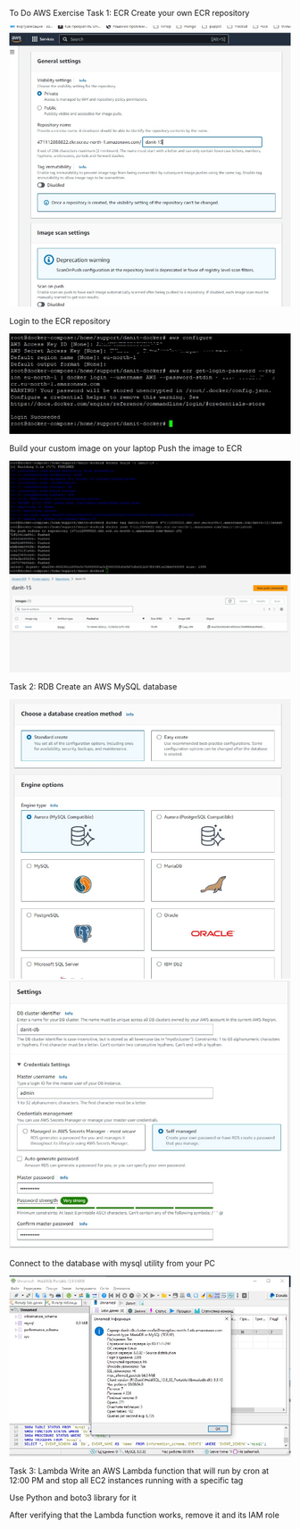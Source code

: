 To Do
AWS Exercise
Task 1: ECR
Create your own ECR repository

![](https://github.com/Visemir/homework15/blob/main/ecrecreate01.jpg)

Login to the ECR repository

![](https://github.com/Visemir/homework15/blob/main/ecrlogin02.jpg)

Build your custom image on your laptop
Push the image to ECR

![](https://github.com/Visemir/homework15/blob/main/pushimage03.jpg)
![](https://github.com/Visemir/homework15/blob/main/image.jpg)

Task 2: RDB
Create an AWS MySQL database

![](https://github.com/Visemir/homework15/blob/main/createdb01.jpg)
![](https://github.com/Visemir/homework15/blob/main/createdb02.jpg)

Connect to the database with mysql utility from your PC

![](https://github.com/Visemir/homework15/blob/main/sqlclient.jpg)



Task 3: Lambda
Write an AWS Lambda function that will run by cron at 12:00 PM and stop all EC2 instances running with a specific tag



Use Python and boto3 library for it

After verifying that the Lambda function works, remove it and its IAM role
